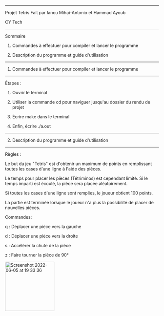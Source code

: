 ___________________________________________
Projet Tetris
Fait par Iancu Mihai-Antonio et Hammad Ayoub

CY Tech
___________________________________________
Sommaire

1) Commandes à effectuer pour compiler et lancer le programme

2) Description du programme et guide d'utilisation

___________________________________________

1) Commandes à effectuer pour compiler et lancer le programme

___________________________________________
Étapes :

1. Ouvrir le terminal

2. Utiliser la commande cd pour naviguer jusqu'au dossier du rendu de projet

3. Écrire make dans le terminal

4. Enfin, écrire ./a.out
___________________________________________
2) Description du programme et guide d'utilisation

___________________________________________
Règles :

Le but du jeu "Tetris" est d'obtenir un maximum de points en remplissant toutes les cases d'une ligne à l'aide des pièces.

Le temps pour placer les pièces (Tétriminos) est cependant limité. Si le temps imparti est écoulé, la pièce sera placée aléatoirement.

Si toutes les cases d'une ligne sont remplies, le joueur obtient 100 points.

La partie est terminée lorsque le joueur n'a plus la possibilité de placer de nouvelles pièces.


Commandes:

q : Déplacer une pièce vers la gauche

d : Déplacer une pièce vers la droite

s : Accélérer la chute de la pièce


z : Faire tourner la pièce de 90°


<img width="161" alt="Screenshot 2022-06-05 at 19 33 36" src="https://user-images.githubusercontent.com/106923219/172063007-13c51c8a-ce30-4d11-bbd2-89aeac517919.png">
